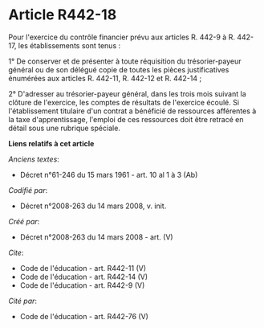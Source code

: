 # Article R442-18

Pour l'exercice du contrôle financier prévu aux articles R. 442-9 à R. 442-17, les établissements sont tenus : 

1° De conserver et de présenter à toute réquisition du trésorier-payeur général ou de son délégué copie de toutes les pièces
justificatives énumérées aux articles R. 442-11, R. 442-12 et R. 442-14 ; 

2° D'adresser au trésorier-payeur général, dans les trois mois suivant la clôture de l'exercice, les comptes de résultats de
l'exercice écoulé. Si l'établissement titulaire d'un contrat a bénéficié de ressources afférentes à la taxe d'apprentissage,
l'emploi de ces ressources doit être retracé en détail sous une rubrique spéciale.

**Liens relatifs à cet article**

_Anciens textes_:

  - Décret n°61-246 du 15 mars 1961 - art. 10 al 1 à 3 (Ab)

_Codifié par_:

  - Décret n°2008-263 du 14 mars 2008, v. init.

_Créé par_:

  - Décret n°2008-263 du 14 mars 2008 - art. (V)

_Cite_:

  - Code de l'éducation - art. R442-11 (V)
  - Code de l'éducation - art. R442-14 (V)
  - Code de l'éducation - art. R442-9 (V)

_Cité par_:

  - Code de l'éducation - art. R442-76 (V)
